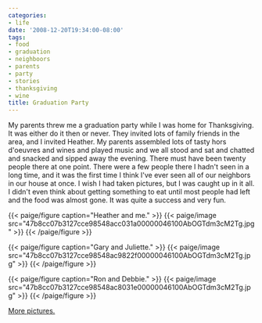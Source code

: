 ```yaml
---
categories:
- life
date: '2008-12-20T19:34:00-08:00'
tags:
- food
- graduation
- neighboors
- parents
- party
- stories
- thanksgiving
- wine
title: Graduation Party
---
```


My parents threw me a graduation party while I was home for Thanksgiving. It was either do it then or never. They invited lots of family friends in the area, and I invited Heather. My parents assembled lots of tasty hors d'oeuvres and wines and played music and we all stood and sat and chatted and snacked and sipped away the evening. There must have been twenty people there at one point. There were a few people there I hadn't seen in a long time, and it was the first time I think I've ever seen all of our neighbors in our house at once. I wish I had taken pictures, but I was caught up in it all. I didn't even think about getting something to eat until most people had left and the food was almost gone. It was quite a success and very fun.

{{< paige/figure caption="Heather and me." >}}
{{< paige/image src="47b8cc07b3127cce98548acc031a00000046100AbOGTdm3cM2Tg.jpg" >}}
{{< /paige/figure >}}

{{< paige/figure caption="Gary and Juliette." >}}
{{< paige/image src="47b8cc07b3127cce98548ac9822f00000046100AbOGTdm3cM2Tg.jpg" >}}
{{< /paige/figure >}}

{{< paige/figure caption="Ron and Debbie." >}}
{{< paige/image src="47b8cc07b3127cce98548ac8031e00000046100AbOGTdm3cM2Tg.jpg" >}}
{{< /paige/figure >}}

[More pictures.](https://faught.shutterfly.com/206)
